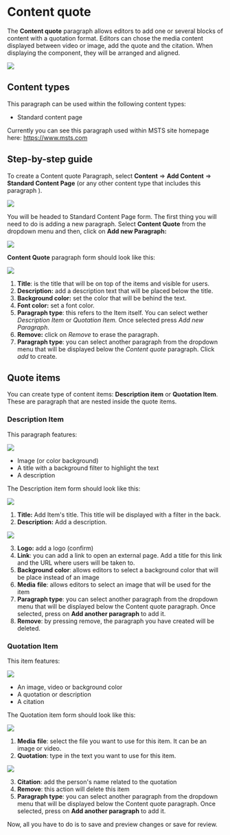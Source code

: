 # Content quote

The **Content quote** paragraph allows editors to add one or several blocks of content with a quotation format. Editors can chose the media content displayed between video or image, add the quote and the citation. When displaying the component, they will be arranged and aligned.

![](../.gitbook/assets/content_quote_parts-01.png)

## Content types

This paragraph can be used within the following content types:

* Standard content page

Currently you can see this paragraph used within MSTS site homepage here: https://www.msts.com

## Step-by-step guide <a id="step-by-step-guide"></a>

To create a Content quote Paragraph, select **Content** =&gt; **Add Content** =&gt; **Standard Content Page** \(or any other content type that includes this paragraph \).

![](https://blobscdn.gitbook.com/v0/b/gitbook-28427.appspot.com/o/assets%2F-LLjdGUcRYPC3PTW00sg%2F-LLoSooVQ2ckmOg_YKuy%2F-LLoZrF3E1lH_HTs14DL%2FSTP_backend.png?alt=media&token=49c15fa2-abb2-4e3d-b83d-47d07fbfb3c8)

You will be headed to Standard Content Page form. The first thing you will need to do is adding a new paragraph. Select **Content Quote** from the dropdown menu and then, click on **Add new Paragraph:**

![](https://blobscdn.gitbook.com/v0/b/gitbook-28427.appspot.com/o/assets%2F-LLjdGUcRYPC3PTW00sg%2F-LLzuoZr_o6bZ-JduVAl%2F-LLzydStkxsZwf59mUmb%2FAdd_paragraph.png?alt=media&token=76b17b1a-0f8f-46b7-bda1-c186dfb7d8d4)

**Content Quote** paragraph form should look like this:

![](../.gitbook/assets/content_quote_form_1.png)

1. **Title**: is the title that will be on top of the items and visible for users. 
2. **Description:** add a description text that will be placed below the title.
3. **Background color:** set the color that will be behind the text.
4. **Font color:** set a font color.
5. **Paragraph type**: this refers to the Item itself. You can select wether _Description Item_ or _Quotation Item._ Once selected press _Add new Paragraph_. 
6. **Remove:** click on _Remove_ to erase the paragraph.
7. **Paragraph type**: you can select another paragraph from the dropdown menu that will be displayed below the _Content quote_ paragraph. Click _add_  to create.

## Quote items

You can create type of content items: **Description item** or **Quotation Item**. These are paragraph that are nested inside the quote items. 

### Description Item

This paragraph features: 

![](../.gitbook/assets/screenshot-2018-10-27-at-08.48.32.png)

* Image \(or color background\)
* A title with a background filter to highlight the text 
* A description

The Description item form should look like this:

![](../.gitbook/assets/description_form_1.png)

1. **Title:** Add Item's title. This title will be displayed with a filter in the back.
2. **Description:** Add a description. 

![](../.gitbook/assets/description_form_2.png)

3. **Logo:** add a logo \(confirm\)  
4. **Link**: you can add a link to open an external page. Add a title for this link and the URL where users will be taken to.   
5. **Background** **color**: allows editors to select a background color that will be place instead of an image  
6. **Media** **file**: allows editors to select an image that will be used for the item   
7. **Paragraph type**: you can select another paragraph from the dropdown menu that will be displayed below the Content quote paragraph. Once selected, press on **Add another paragraph** to add it.  
8. **Remove**: by pressing remove, the paragraph you have created will be deleted. 

### Quotation Item

This item features:

![](../.gitbook/assets/quotation%20%281%29.png)

* An image, video or background color 
* A quotation or description
* A citation

The Quotation item form should look like this:

![](../.gitbook/assets/citation_form_1.png)

1. **Media** **file**: select the file you want to use for this item. It can be an image or video.
2. **Quotation**: type in the text you want to use for this item.

![](../.gitbook/assets/citation_form_2.png)

3. **Citation**: add the person's name related to the quotation  
4. **Remove**: this action will delete this item  
5. **Paragraph type**: you can select another paragraph from the dropdown menu that will be displayed below the Content quote paragraph. Once selected, press on **Add another paragraph** to add it.

Now, all you have to do is to save and preview changes or save for review. 

